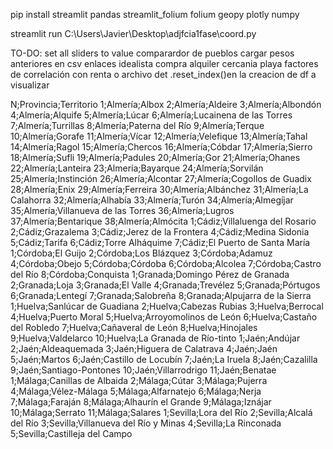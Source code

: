 pip install streamlit pandas streamlit_folium folium geopy plotly numpy 


streamlit run C:\Users\Javier\Desktop\adjfcia1fase\coord.py 


TO-DO:
set all sliders to value 
comparardor de pueblos
cargar pesos anteriores en csv
enlaces idealista compra alquiler
cercania playa
factores de correlación con renta o archivo det
.reset_index()en la creacion de df a visualizar



N;Provincia;Territorio
1;Almería;Albox
2;Almería;Aldeire
3;Almería;Albondón
4;Almería;Alquife
5;Almería;Lúcar
6;Almería;Lucainena de las Torres
7;Almería;Turrillas
8;Almería;Paterna del Río
9;Almería;Terque
10;Almería;Gorafe
11;Almería;Vícar
12;Almería;Velefique
13;Almería;Tahal
14;Almería;Ragol
15;Almería;Chercos
16;Almería;Cóbdar
17;Almería;Sierro
18;Almería;Sufli
19;Almería;Padules
20;Almería;Gor
21;Almería;Ohanes
22;Almería;Lanteira
23;Almería;Bayarque
24;Almería;Sorvilán
25;Almería;Instinción
26;Almería;Alcontar
27;Almería;Cogollos de Guadix
28;Almería;Enix
29;Almería;Ferreira
30;Almería;Albánchez
31;Almería;La Calahorra
32;Almería;Alhabía
33;Almería;Turón
34;Almería;Almegíjar
35;Almería;Villanueva de las Torres
36;Almería;Lugros
37;Almería;Bentarique
38;Almería;Almócita
1;Cádiz;Villaluenga del Rosario
2;Cádiz;Grazalema
3;Cádiz;Jerez de la Frontera
4;Cádiz;Medina Sidonia
5;Cádiz;Tarifa
6;Cádiz;Torre Alháquime
7;Cádiz;El Puerto de Santa María
1;Córdoba;El Guijo
2;Córdoba;Los Blázquez
3;Córdoba;Adamuz
4;Córdoba;Obejo
5;Córdoba;Córdoba
6;Córdoba;Alcolea
7;Córdoba;Castro del Río
8;Córdoba;Conquista
1;Granada;Domingo Pérez de Granada
2;Granada;Loja
3;Granada;El Valle
4;Granada;Trevélez
5;Granada;Pórtugos
6;Granada;Lentegí
7;Granada;Salobreña
8;Granada;Alpujarra de la Sierra
1;Huelva;Sanlúcar de Guadiana
2;Huelva;Cabezas Rubias
3;Huelva;Berrocal
4;Huelva;Puerto Moral
5;Huelva;Arroyomolinos de León
6;Huelva;Castaño del Robledo
7;Huelva;Cañaveral de León
8;Huelva;Hinojales
9;Huelva;Valdelarco
10;Huelva;La Granada de Río-tinto
1;Jaén;Andújar
2;Jaén;Aldeaquemada
3;Jaén;Higuera de Calatrava
4;Jaén;Jaén
5;Jaén;Martos
6;Jaén;Castillo de Locubín
7;Jaén;La Iruela
8;Jaén;Cazalilla
9;Jaén;Santiago-Pontones
10;Jaén;Villarrodrigo
11;Jaén;Benatae
1;Málaga;Canillas de Albaida
2;Málaga;Cútar
3;Málaga;Pujerra
4;Málaga;Vélez-Málaga
5;Málaga;Alfarnatejo
6;Málaga;Nerja
7;Málaga;Faraján
8;Málaga;Alhaurín el Grande
9;Málaga;Iznájar
10;Málaga;Serrato
11;Málaga;Salares
1;Sevilla;Lora del Río
2;Sevilla;Alcalá del Río
3;Sevilla;Villanueva del Río y Minas
4;Sevilla;La Rinconada
5;Sevilla;Castilleja del Campo
